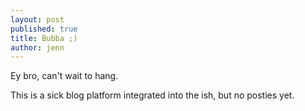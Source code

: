 ```yaml
---
layout: post
published: true
title: Bubba ;)
author: jenn
---
```


Ey bro, can't wait to hang.

This is a sick blog platform integrated into the ish, but no posties yet.